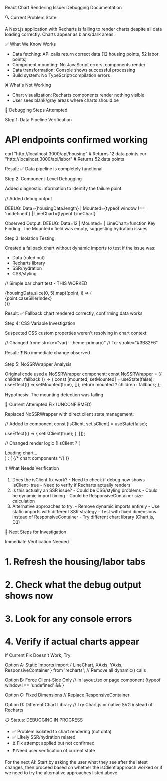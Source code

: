  React Chart Rendering Issue: Debugging Documentation

  🔍 Current Problem State

  A Next.js application with Recharts is failing to render charts despite all data loading correctly. Charts appear as blank/dark areas.

  ✅ What We Know Works

  - Data fetching: API calls return correct data (12 housing points, 52 labor points)
  - Component mounting: No JavaScript errors, components render
  - Data transformation: Console shows successful processing
  - Build system: No TypeScript/compilation errors

  ❌ What's Not Working

  - Chart visualization: Recharts components render nothing visible
  - User sees blank/gray areas where charts should be

  🔬 Debugging Steps Attempted

  Step 1: Data Pipeline Verification

  # API endpoints confirmed working
  curl "http://localhost:3000/api/housing" # Returns 12 data points
  curl "http://localhost:3000/api/labor"   # Returns 52 data points

  Result: ✅ Data pipeline is completely functional

  Step 2: Component-Level Debugging

  Added diagnostic information to identify the failure point:

  // Added debug output
  <div className="bg-yellow-100 text-black p-2">
    DEBUG: Data={housingData.length} | Mounted={typeof window !== 'undefined'} | LineChart={typeof LineChart}
  </div>

  Observed Output: DEBUG: Data=12 | Mounted= | LineChart=function
  Key Finding: The Mounted= field was empty, suggesting hydration issues

  Step 3: Isolation Testing

  Created a fallback chart without dynamic imports to test if the issue was:
  - Data (ruled out)
  - Recharts library
  - SSR/hydration
  - CSS/styling

  // Simple bar chart test - THIS WORKED
  <div className="h-40 bg-gradient-to-r from-blue-200 to-blue-400 relative">
    {housingData.slice(0, 5).map((point, i) => (
      <div style={{ height: `${point.caseSillerIndex}px` }}>
        {point.caseSillerIndex}
      </div>
    ))}
  </div>

  Result: ✅ Fallback chart rendered correctly, confirming data works

  Step 4: CSS Variable Investigation

  Suspected CSS custom properties weren't resolving in chart context:

  // Changed from:
  stroke="var(--theme-primary)"
  // To:
  stroke="#3B82F6"

  Result: ❓ No immediate change observed

  Step 5: NoSSRWrapper Analysis

  Original code used a NoSSRWrapper component:
  const NoSSRWrapper = ({ children, fallback }) => {
    const [mounted, setMounted] = useState(false);
    useEffect(() => setMounted(true), []);
    return mounted ? children : fallback;
  };

  Hypothesis: The mounting detection was failing

  🔧 Current Attempted Fix (UNCONFIRMED)

  Replaced NoSSRWrapper with direct client state management:

  // Added to component
  const [isClient, setIsClient] = useState(false);

  useEffect(() => {
    setIsClient(true);
  }, []);

  // Changed render logic
  {!isClient ? (
    <div>Loading chart...</div>
  ) : (
    <ResponsiveContainer width="100%" height={350}>
      <LineChart data={housingData}>
        {/* chart components */}
      </LineChart>
    </ResponsiveContainer>
  )}

  ❓ What Needs Verification

  1. Does the isClient fix work?
    - Need to check if debug now shows IsClient=true
    - Need to verify if Recharts actually renders
  2. Is this actually an SSR issue?
    - Could be CSS/styling problems
    - Could be dynamic import timing
    - Could be ResponsiveContainer size calculation
  3. Alternative approaches to try:
    - Remove dynamic imports entirely
    - Use static imports with different SSR strategy
    - Test with fixed dimensions instead of ResponsiveContainer
    - Try different chart library (Chart.js, D3)

  🔄 Next Steps for Investigation

  Immediate Verification Needed

  # 1. Refresh the housing/labor tabs
  # 2. Check what the debug output shows now
  # 3. Look for any console errors
  # 4. Verify if actual charts appear

  If Current Fix Doesn't Work, Try:

  Option A: Static Imports
  import { LineChart, XAxis, YAxis, ResponsiveContainer } from 'recharts';
  // Remove all dynamic() calls

  Option B: Force Client-Side Only
  // In layout.tsx or page component
  {typeof window !== 'undefined' && <ChartComponent />}

  Option C: Fixed Dimensions
  // Replace ResponsiveContainer
  <div style={{ width: '800px', height: '400px' }}>
    <LineChart width={800} height={400} data={data}>

  Option D: Different Chart Library
  // Try Chart.js or native SVG instead of Recharts

  📋 Status: DEBUGGING IN PROGRESS

  - ✅ Problem isolated to chart rendering (not data)
  - ✅ Likely SSR/hydration related
  - ⏳ Fix attempt applied but not confirmed
  - ❓ Need user verification of current state

  For the next AI: Start by asking the user what they see after the latest changes, then proceed based on whether the isClient approach worked or if we need to try the alternative
  approaches listed above.
